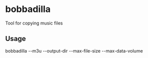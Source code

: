 # bobbadilla
Tool for copying music files

## Usage

bobbadilla --m3u <m3u playlist file> --output-dir <top dir to put files> --max-file-size <max individual file size> --max-data-volume <total data>
